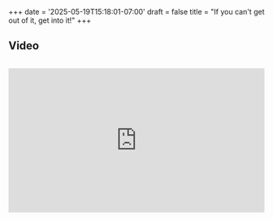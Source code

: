 +++
date = '2025-05-19T15:18:01-07:00'
draft = false
title = "If you can't get out of it, get into it!"
+++

## Video

<div style="position: relative; padding-bottom: 56.25%; height: 0; overflow: hidden; max-width: 100%; margin: 2rem 0;">
  <iframe 
    src="https://www.youtube.com/embed/Qdcfxk-e_iw" 
    style="position: absolute; top: 0; left: 0; width: 100%; height: 100%; border: 0;" 
    allowfullscreen 
    title="YouTube video player">
  </iframe>
</div>
